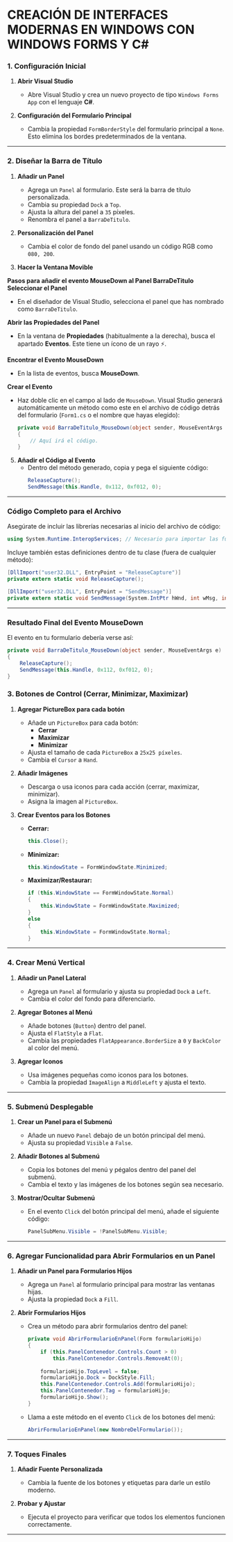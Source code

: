# CREACIÓN DE INTERFACES MODERNAS EN WINDOWS CON WINDOWS FORMS Y C#


### **1. Configuración Inicial**

1. **Abrir Visual Studio**
   - Abre Visual Studio y crea un nuevo proyecto de tipo `Windows Forms App` con el lenguaje **C#**.

2. **Configuración del Formulario Principal**
   - Cambia la propiedad `FormBorderStyle` del formulario principal a `None`. Esto elimina los bordes predeterminados de la ventana.

---

### **2. Diseñar la Barra de Título**

1. **Añadir un Panel**
   - Agrega un `Panel` al formulario. Este será la barra de título personalizada.
   - Cambia su propiedad `Dock` a `Top`.
   - Ajusta la altura del panel a `35` píxeles.
   - Renombra el panel a `BarraDeTitulo`.

2. **Personalización del Panel**
   - Cambia el color de fondo del panel usando un código RGB como `080, 200`.

3. **Hacer la Ventana Movible**

**Pasos para añadir el evento MouseDown al Panel BarraDeTitulo**
**Seleccionar el Panel**
   - En el diseñador de Visual Studio, selecciona el panel que has nombrado como `BarraDeTitulo`.


**Abrir las Propiedades del Panel**
   - En la ventana de **Propiedades** (habitualmente a la derecha), busca el apartado **Eventos**. Este tiene un ícono de un rayo ⚡.

**Encontrar el Evento MouseDown**
   - En la lista de eventos, busca **MouseDown**.

**Crear el Evento**
   - Haz doble clic en el campo al lado de `MouseDown`. Visual Studio generará automáticamente un método como este en el archivo de código detrás del formulario (`Form1.cs` o el nombre que hayas elegido):
     ```csharp
     private void BarraDeTitulo_MouseDown(object sender, MouseEventArgs e)
     {
         // Aquí irá el código.
     }
     ```

5. **Añadir el Código al Evento**
   - Dentro del método generado, copia y pega el siguiente código:
     ```csharp
     ReleaseCapture();
     SendMessage(this.Handle, 0x112, 0xf012, 0);
     ```

---

### **Código Completo para el Archivo**

Asegúrate de incluir las librerías necesarias al inicio del archivo de código:

```csharp
using System.Runtime.InteropServices; // Necesario para importar las funciones nativas
```

Incluye también estas definiciones dentro de tu clase (fuera de cualquier método):

```csharp
[DllImport("user32.DLL", EntryPoint = "ReleaseCapture")]
private extern static void ReleaseCapture();

[DllImport("user32.DLL", EntryPoint = "SendMessage")]
private extern static void SendMessage(System.IntPtr hWnd, int wMsg, int wParam, int lParam);
```

---

### **Resultado Final del Evento MouseDown**

El evento en tu formulario debería verse así:

```csharp
private void BarraDeTitulo_MouseDown(object sender, MouseEventArgs e)
{
    ReleaseCapture();
    SendMessage(this.Handle, 0x112, 0xf012, 0);
}
```


### **3. Botones de Control (Cerrar, Minimizar, Maximizar)**

1. **Agregar PictureBox para cada botón**
   - Añade un `PictureBox` para cada botón:
     - **Cerrar**
     - **Maximizar**
     - **Minimizar**
   - Ajusta el tamaño de cada `PictureBox` a `25x25 píxeles`.
   - Cambia el `Cursor` a `Hand`.

2. **Añadir Imágenes**
   - Descarga o usa iconos para cada acción (cerrar, maximizar, minimizar).
   - Asigna la imagen al `PictureBox`.

3. **Crear Eventos para los Botones**
   - **Cerrar:** 
     ```csharp
     this.Close();
     ```
   - **Minimizar:**
     ```csharp
     this.WindowState = FormWindowState.Minimized;
     ```
   - **Maximizar/Restaurar:**
     ```csharp
     if (this.WindowState == FormWindowState.Normal)
     {
         this.WindowState = FormWindowState.Maximized;
     }
     else
     {
         this.WindowState = FormWindowState.Normal;
     }
     ```

---

### **4. Crear Menú Vertical**

1. **Añadir un Panel Lateral**
   - Agrega un `Panel` al formulario y ajusta su propiedad `Dock` a `Left`.
   - Cambia el color del fondo para diferenciarlo.

2. **Agregar Botones al Menú**
   - Añade botones (`Button`) dentro del panel.
   - Ajusta el `FlatStyle` a `Flat`.
   - Cambia las propiedades `FlatAppearance.BorderSize` a `0` y `BackColor` al color del menú.

3. **Agregar Iconos**
   - Usa imágenes pequeñas como iconos para los botones.
   - Cambia la propiedad `ImageAlign` a `MiddleLeft` y ajusta el texto.

---

### **5. Submenú Desplegable**

1. **Crear un Panel para el Submenú**
   - Añade un nuevo `Panel` debajo de un botón principal del menú.
   - Ajusta su propiedad `Visible` a `False`.

2. **Añadir Botones al Submenú**
   - Copia los botones del menú y pégalos dentro del panel del submenú.
   - Cambia el texto y las imágenes de los botones según sea necesario.

3. **Mostrar/Ocultar Submenú**
   - En el evento `Click` del botón principal del menú, añade el siguiente código:
     ```csharp
     PanelSubMenu.Visible = !PanelSubMenu.Visible;
     ```

---

### **6. Agregar Funcionalidad para Abrir Formularios en un Panel**

1. **Añadir un Panel para Formularios Hijos**
   - Agrega un `Panel` al formulario principal para mostrar las ventanas hijas.
   - Ajusta la propiedad `Dock` a `Fill`.

2. **Abrir Formularios Hijos**
   - Crea un método para abrir formularios dentro del panel:
     ```csharp
     private void AbrirFormularioEnPanel(Form formularioHijo)
     {
         if (this.PanelContenedor.Controls.Count > 0)
             this.PanelContenedor.Controls.RemoveAt(0);
         
         formularioHijo.TopLevel = false;
         formularioHijo.Dock = DockStyle.Fill;
         this.PanelContenedor.Controls.Add(formularioHijo);
         this.PanelContenedor.Tag = formularioHijo;
         formularioHijo.Show();
     }
     ```
   - Llama a este método en el evento `Click` de los botones del menú:
     ```csharp
     AbrirFormularioEnPanel(new NombreDelFormulario());
     ```

---

### **7. Toques Finales**

1. **Añadir Fuente Personalizada**
   - Cambia la fuente de los botones y etiquetas para darle un estilo moderno.

2. **Probar y Ajustar**
   - Ejecuta el proyecto para verificar que todos los elementos funcionen correctamente.

---


